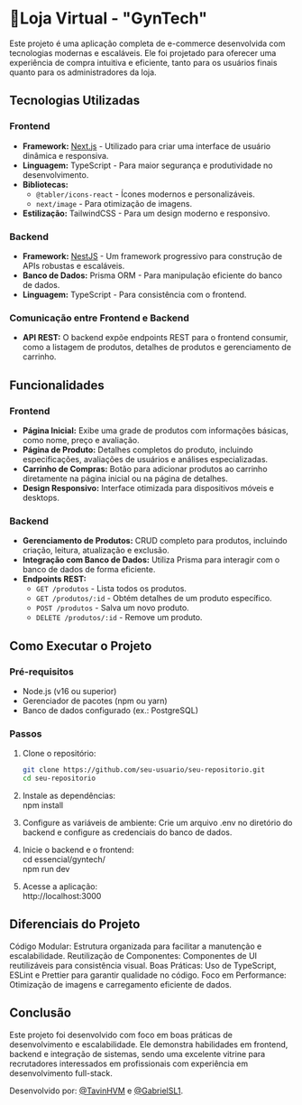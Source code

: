 # 🏪Loja Virtual - "GynTech"

Este projeto é uma aplicação completa de e-commerce desenvolvida com tecnologias modernas e escaláveis. Ele foi projetado para oferecer uma experiência de compra intuitiva e eficiente, tanto para os usuários finais quanto para os administradores da loja.

## Tecnologias Utilizadas

### Frontend
- **Framework:** [Next.js](https://nextjs.org) - Utilizado para criar uma interface de usuário dinâmica e responsiva.
- **Linguagem:** TypeScript - Para maior segurança e produtividade no desenvolvimento.
- **Bibliotecas:** 
  - `@tabler/icons-react` - Ícones modernos e personalizáveis.
  - `next/image` - Para otimização de imagens.
- **Estilização:** TailwindCSS - Para um design moderno e responsivo.

### Backend
- **Framework:** [NestJS](https://nestjs.com) - Um framework progressivo para construção de APIs robustas e escaláveis.
- **Banco de Dados:** Prisma ORM - Para manipulação eficiente do banco de dados.
- **Linguagem:** TypeScript - Para consistência com o frontend.

### Comunicação entre Frontend e Backend
- **API REST:** O backend expõe endpoints REST para o frontend consumir, como a listagem de produtos, detalhes de produtos e gerenciamento de carrinho.

## Funcionalidades

### Frontend
- **Página Inicial:** Exibe uma grade de produtos com informações básicas, como nome, preço e avaliação.
- **Página de Produto:** Detalhes completos do produto, incluindo especificações, avaliações de usuários e análises especializadas.
- **Carrinho de Compras:** Botão para adicionar produtos ao carrinho diretamente na página inicial ou na página de detalhes.
- **Design Responsivo:** Interface otimizada para dispositivos móveis e desktops.

### Backend
- **Gerenciamento de Produtos:** CRUD completo para produtos, incluindo criação, leitura, atualização e exclusão.
- **Integração com Banco de Dados:** Utiliza Prisma para interagir com o banco de dados de forma eficiente.
- **Endpoints REST:** 
  - `GET /produtos` - Lista todos os produtos.
  - `GET /produtos/:id` - Obtém detalhes de um produto específico.
  - `POST /produtos` - Salva um novo produto.
  - `DELETE /produtos/:id` - Remove um produto.

## Como Executar o Projeto

### Pré-requisitos
- Node.js (v16 ou superior)
- Gerenciador de pacotes (npm ou yarn)
- Banco de dados configurado (ex.: PostgreSQL)

### Passos
1. Clone o repositório:
   ```bash
   git clone https://github.com/seu-usuario/seu-repositorio.git
   cd seu-repositorio

2. Instale as dependências: <br />
npm install

3. Configure as variáveis de ambiente:
Crie um arquivo .env no diretório do backend e configure as credenciais do banco de dados.

4. Inicie o backend e o frontend: <br />
cd essencial/gyntech/ <br />
npm run dev

5. Acesse a aplicação: <br />
http://localhost:3000

## Diferenciais do Projeto
Código Modular: Estrutura organizada para facilitar a manutenção e escalabilidade.
Reutilização de Componentes: Componentes de UI reutilizáveis para consistência visual.
Boas Práticas: Uso de TypeScript, ESLint e Prettier para garantir qualidade no código.
Foco em Performance: Otimização de imagens e carregamento eficiente de dados.

## Conclusão
Este projeto foi desenvolvido com foco em boas práticas de desenvolvimento e escalabilidade. Ele demonstra habilidades em frontend, backend e integração de sistemas, sendo uma excelente vitrine para recrutadores interessados em profissionais com experiência em desenvolvimento full-stack.

Desenvolvido por: [@TavinHVM](https://github.com/TavinHVM) e [@GabrielSL1](https://github.com/GabrielSL1).
